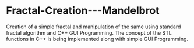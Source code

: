 # Fractal-Creation---Mandelbrot
Creation of a simple fractal and manipulation of the same using standard fractal algorithm and C++ GUI Programming. The concept of the STL functions in C++ is being implemented along with simple GUI Programming.
